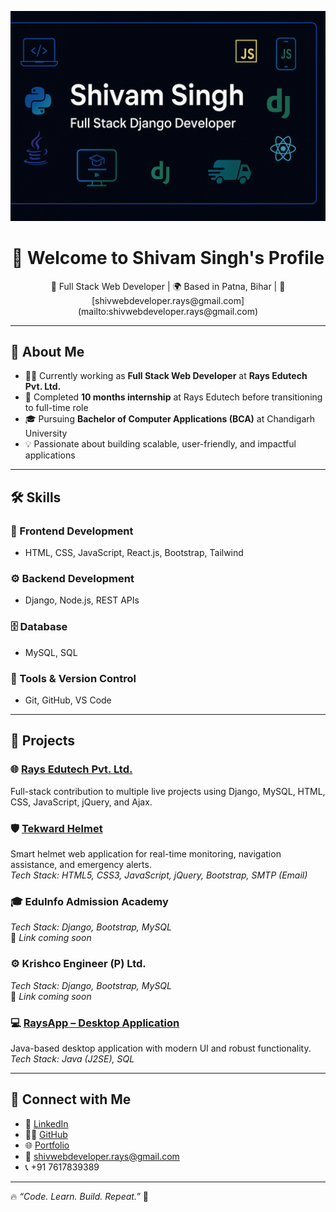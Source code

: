 ![Shivam Singh Banner](https://raw.githubusercontent.com/Shivam-Singh-Coder/Shivam-Singh-Coder/main/banner.png)
<h1 align="center">👋 Welcome to Shivam Singh's Profile</h1>

<p align="center">
💼 Full Stack Web Developer | 🌍 Based in Patna, Bihar | 📧 [shivwebdeveloper.rays@gmail.com](mailto:shivwebdeveloper.rays@gmail.com)
</p>      


---

## 🚀 About Me

- 👨‍💻 Currently working as **Full Stack Web Developer** at **Rays Edutech Pvt. Ltd.**
- 🎯 Completed **10 months internship** at Rays Edutech before transitioning to full-time role
- 🎓 Pursuing **Bachelor of Computer Applications (BCA)** at Chandigarh University
- 💡 Passionate about building scalable, user-friendly, and impactful applications  

---

## 🛠️ Skills

### 🎨 Frontend Development
- HTML, CSS, JavaScript, React.js, Bootstrap, Tailwind  

### ⚙️ Backend Development
- Django, Node.js, REST APIs  

### 🗄️ Database
- MySQL, SQL  

### 🔧 Tools & Version Control
- Git, GitHub, VS Code  

---

## 📂 Projects

### 🌐 [Rays Edutech Pvt. Ltd.](https://raysonline.in)
Full-stack contribution to multiple live projects using Django, MySQL, HTML, CSS, JavaScript, jQuery, and Ajax.  

### 🛡️ [Tekward Helmet](https://tekwardhelmet.com/)
Smart helmet web application for real-time monitoring, navigation assistance, and emergency alerts.  
*Tech Stack: HTML5, CSS3, JavaScript, jQuery, Bootstrap, SMTP (Email)*  

### 🎓 EduInfo Admission Academy
*Tech Stack: Django, Bootstrap, MySQL*  
🔗 *Link coming soon*  

### ⚙️ Krishco Engineer (P) Ltd.
*Tech Stack: Django, Bootstrap, MySQL*  
🔗 *Link coming soon*  

### 💻 [RaysApp – Desktop Application](https://github.com/Shivam-Singh-Coder/RaysApp-JAVA/)
Java-based desktop application with modern UI and robust functionality.  
*Tech Stack: Java (J2SE), SQL*  

---

## 🤝 Connect with Me

- 💼 [LinkedIn](http://www.linkedin.com/in/shivam-singh-coder)  
- 👨‍💻 [GitHub](https://github.com/Shivam-Singh-Coder/)  
- 🌐 [Portfolio](https://shivam-singh-coder.github.io/Shivam-Singh-Coder/)  
- 📧 [shivwebdeveloper.rays@gmail.com](mailto:shivwebdeveloper.rays@gmail.com)  
- 📞 +91 7617839389  

---

🔥 _“Code. Learn. Build. Repeat.”_ 🚀  

